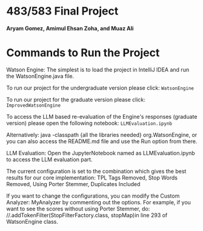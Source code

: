 <h1>483/583 Final Project</h1>
<h4>Aryam Gomez, Amimul Ehsan Zoha, and Muaz Ali</h4>

# Commands to Run the Project

Watson Engine:
The simplest is to load the project in IntelliJ IDEA and run the WatsonEngine.java file.

To run our project for the undergraduate version please click: ``WatsonEngine``

To run our project for the graduate version please click: ``ImprovedWatsonEngine``

To access the LLM based re-evaluation of the Engine's responses (graduate version) please open the following notebook: ``LLMEvaluation.ipynb``

Alternatively:
java -classpath {all the libraries needed} org.WatsonEngine, or you can also access the README.md file and use the Run option from there.


LLM Evaluation:
Open the JupyterNotebook named as LLMEvaluation.ipynb to access the LLM evaluation part.

The current configuration is set to the combination which gives the best results for our core implementation: 
TPL Tags Removed, Stop Words Removed, Using Porter Stemmer, Duplicates Included 

If you want to change the configurations, you can modify the Custom Analyzer: MyAnalyzer by commenting out the options. For example, if you want to see the scores without using Porter Stemmer, do: //.addTokenFilter(StopFilterFactory.class, stopMap)in line 293 of WatsonEngine class. 

